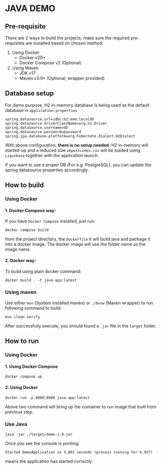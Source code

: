 # JAVA DEMO

## Pre-requisite
There are 2 ways to build the projects,
make sure the required pre-requisites are installed based on chosen method:

1. Using Docker
    - Docker v20+
    - Docker Compose v2 (Optional)
2. Using Maven
    - JDK v17
    - Maven v3.9+ (Optional, wrapper provided)

## Database setup
For demo purpose, H2 in-memory database is being used as the default database in `application.properties`
```properties
spring.datasource.url=jdbc:h2:mem:localdb
spring.datasource.driverClassName=org.h2.Driver
spring.datasource.username=db
spring.datasource.password=password
spring.jpa.database-platform=org.hibernate.dialect.H2Dialect
```
With above configuration, **there is no setup needed**.
H2 in-memory will started-up and a reduced size `ukpostcodes.csv` will be loaded using `Liquibase` together with the application launch.

If you want to use a proper DB (For e.g. PostgreSQL), you can update the 
spring datasource properties accordingly.

## How to build

### Using Docker

#### 1. Docker Compose way:
If you have `Docker Compose` installed, just run:
```
docker compose build
```
from the project directory, the `Dockerfile` it will build java and package it into a docker image. The docker image will use the folder name as the image name.

#### 2. Docker way:
To build using plain docker command:
```
docker build . -t java-app:latest
```

### Using maven
Use either `mvn` (System installed maven) or `./mvnw` (Maven wrapper) to run following command to build:
```
mvn clean verify
```
After successfully execute, you should found a `.jar` file in the `target` folder.


## How to run

### Using Docker

#### 1. Using Docker Compose
```
docker compose up
```

#### 2. Using Docker
```
docker run -p 8080:8080 java-app:latest
```

Above two command will bring up the container to run image that built from previous step.

### Use Java
```
java -jar ./target/demo-1.0.jar
```

Once you see the console is printing:
```
Started DemoApplication in 3.803 seconds (process running for 6.937)
```
means the application has started correctly.
